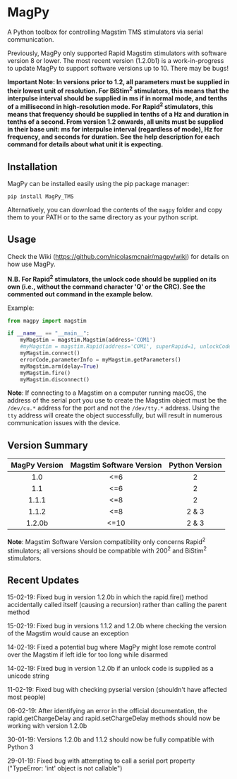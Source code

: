 # MagPy

A Python toolbox for controlling Magstim TMS stimulators via serial communication.

Previously, MagPy only supported Rapid Magstim stimulators with software version 8 or lower. The most recent version (1.2.0b1) is a work-in-progress to update MagPy to support software versions up to 10. There may be bugs!

**Important Note: In versions prior to 1.2, all parameters must be supplied in their lowest unit of resolution. For BiStim<sup>2</sup> stimulators, this means that the interpulse interval should be supplied in ms if in normal mode, and tenths of a millisecond in high-resolution mode. For Rapid<sup>2</sup> stimulators, this means that frequency should be supplied in tenths of a Hz and duration in tenths of a second. From version 1.2 onwards, all units must be supplied in their base unit: ms for interpulse interval (regardless of mode), Hz for frequency, and seconds for duration. See the help description for each command for details about what unit it is expecting.**

## Installation

MagPy can be installed easily using the pip package manager:

```
pip install MagPy_TMS
```

Alternatively, you can download the contents of the `magpy` folder and copy them to your PATH or to the same directory as your python script.

## Usage

Check the Wiki (https://github.com/nicolasmcnair/magpy/wiki) for details on how use MagPy.

**N.B. For Rapid<sup>2</sup> stimulators, the unlock code should be supplied on its own (i.e., without the command character 'Q' or the CRC). See the commented out command in the example below.**

Example:

```python
from magpy import magstim

if __name__ == "__main__":
    myMagstim = magstim.Magstim(address='COM1')
    #myMagstim = magstim.Rapid(address='COM1', superRapid=1, unlockCode='xxxx-xxxxxxxx-xx')
    myMagstim.connect()
    errorCode,parameterInfo = myMagstim.getParameters()
    myMagstim.arm(delay=True)
    myMagstim.fire()
    myMagstim.disconnect()
```

**Note**: If connecting to a Magstim on a computer running macOS, the address of the serial port you use to create the Magstim object must be the `/dev/cu.*` address for the port and not the `/dev/tty.*` address. Using the `tty` address will create the object successfully, but will result in numerous communication issues with the device.

## Version Summary
| MagPy Version  | Magstim Software Version | Python Version |
|:--------------:|:------------------------:|:--------------:|
| 1.0            |            <=6           |        2       |
| 1.1            |            <=6           |        2       |
| 1.1.1          |            <=8           |        2       |
| 1.1.2          |            <=8           |      2 & 3     |
| 1.2.0b         |            <=10          |      2 & 3     |

**Note**: Magstim Software Version compatibility only concerns Rapid<sup>2</sup> stimulators; all versions should be compatible with 200<sup>2</sup> and BiStim<sup>2</sup> stimulators.

## Recent Updates
15-02-19: Fixed bug in version 1.2.0b in which the rapid.fire() method accidentally called itself (causing a recursion) rather than calling the parent method

15-02-19: Fixed bug in versions 1.1.2 and 1.2.0b where checking the version of the Magstim would cause an exception

14-02-19: Fixed a potential bug where MagPy might lose remote control over the Magstim if left idle for too long while disarmed

14-02-19: Fixed bug in version 1.2.0b if an unlock code is supplied as a unicode string

11-02-19: Fixed bug with checking pyserial version (shouldn't have affected most people)

06-02-19: After identifying an error in the official documentation, the rapid.getChargeDelay and rapid.setChargeDelay methods should now be working with version 1.2.0b

30-01-19: Versions 1.2.0b and 1.1.2 should now be fully compatible with Python 3

29-01-19: Fixed bug with attempting to call a serial port property ("TypeError: 'int' object is not callable")

